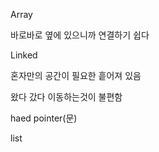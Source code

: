 Array

바로바로 옆에 있으니까 연결하기 쉽다



 Linked

혼자만의 공간이 필요한  흩어져 있음 

왔다 갔다 이동하는것이 불편함 





haed pointer(문)





list 

